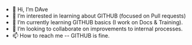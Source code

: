 - 👋 Hi, I’m DAve
- 👀 I’m interested in learning about GITHUB (focused on Pull requests)
- 🌱 I’m currently learning GITHUB basics (I work on Docs & Training).
- 💞️ I’m looking to collaborate on improvements to internal processes.
- 📫 How to reach me -- GITHUB is fine.
